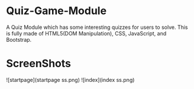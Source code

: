 # Quiz-Game-Module
A Quiz Module which has some interesting quizzes for users to solve. This is fully made of HTML5(DOM Manipulation), CSS, JavaScript, and Bootstrap. 

# ScreenShots
![startpage](startpage ss.png)
![index](index ss.png)
